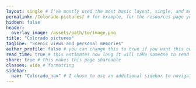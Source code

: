 ```yaml
---
layout: single # I've mostly used the most basic layout, single, and modified it from there but feel free to pick a different one and play around!
permalink: /Colorado-pictures/ # for example, for the resources page you would put resources
hidden: false
header:
  overlay_image: /assets/path/to/image.png
title: "Colorado pictures"
tagline: "Scenic views and personal memories"   
author_profile: false # you can change this to true if you want this on the side again!
read_time: true # this estimates how long it will take someone to read this page
share: true # this makes this page shareable
classes: wide # formatting
sidebar:
  nav: "Colorado_nav" # I chose to use an additional sidebar to navigate different parts of this page instead of the author profile. If you use this you will have to add a new section to your navigation.yml file, or you can comment this section out.
---
```

